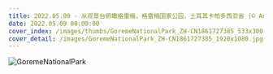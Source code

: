 ```yaml
---
title: 2022.05.09 - 从观景台俯瞰格雷梅，格雷梅国家公园，土耳其卡帕多西亚省 (© Anton Petrus/Getty Images)
date: 2022.05.09 00:00:00
cover_index: /images/thumbs/GoremeNationalPark_ZH-CN1861727385_533x300.jpg
cover_detail: /images/GoremeNationalPark_ZH-CN1861727385_1920x1080.jpg
---
```


![GoremeNationalPark](/images/GoremeNationalPark_ZH-CN1861727385_1920x1080.jpg)
